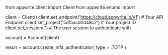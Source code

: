 from appwrite.client import Client
from appwrite.enums import 

client = Client()
client.set_endpoint('https://cloud.appwrite.io/v1') # Your API Endpoint
client.set_project('5df5acd0d48c2') # Your project ID
client.set_session('') # The user session to authenticate with

account = Account(client)

result = account.create_mfa_authenticator(
    type = .TOTP
)
